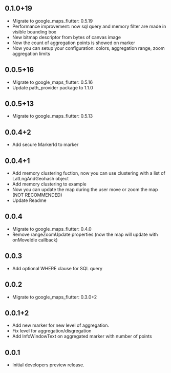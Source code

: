 ## 0.1.0+19

* Migrate to google_maps_flutter: 0.5.19
* Performance improvement: now sql query and memory filter are made in visible bounding box
* New bitmap descriptor from bytes of canvas image
* Now the count of aggregation points is showed on marker
* Now you can setup your configuration: colors, aggregation range, zoom aggregation limits


## 0.0.5+16

* Migrate to google_maps_flutter: 0.5.16
* Update path_provider package to 1.1.0

## 0.0.5+13

* Migrate to google_maps_flutter: 0.5.13

## 0.0.4+2

* Add secure MarkerId to marker


## 0.0.4+1

* Add memory clustering fuction, now you can use clustering with a list of LatLngAndGeohash object
* Add memory clustering to example
* Now you can update the map during the user move or zoom the map (NOT RECOMMENDED)
* Update Readme 

## 0.0.4

* Migrate to google_maps_flutter: 0.4.0
* Remove rangeZoomUpdate properties (now the map will update with onMoveIdle callback)

## 0.0.3

* Add optional WHERE clause for SQL query

## 0.0.2

* Migrate to google_maps_flutter: 0.3.0+2

## 0.0.1+2

* Add new marker for new level of aggregation.
* Fix level for aggregation/disgregation
* Add InfoWindowText on aggregated marker with number of points

## 0.0.1

* Initial developers preview release.